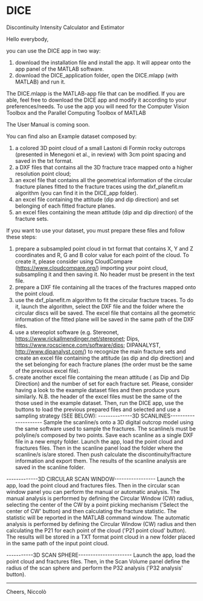 # DICE
Discontinuity Intensity Calculator and Estimator

Hello everybody,

you can use the DICE app in two way:

1) download the installation file and install the app. It will appear onto the app panel of the MATLAB software.
2) download the DICE_application folder, open the DICE.mlapp (with MATLAB) and run it.

The DICE.mlapp is the MATLAB-app file that can be modified. If you are able, feel free to download the DICE app and modify it according to your preferences/needs.
To use the app you will need for the Computer Vision Toolbox and the Parallel Computing Toolbox of MATLAB

The User Manual is coming soon.

You can find also an Example dataset composed by:

1) a colored 3D point cloud of a small Lastoni di Formin rocky outcrops (presented in Menegoni et al., in review) with 3cm point spacing and saved in the txt format.
2) a DXF files that contains all the 3D fracture trace mapped onto a higher resolution point cloud;
3) an excel file that contains all the geometrical information of the circular fracture planes fitted to the fracture traces using the dxf_planefit.m algorithm (you can find it in the DICE_app folder).
4) an excel file containing the attitude (dip and dip direction) and set belonging of each fitted fracture planes.
5) an excel files containing the mean attitude (dip and dip direction) of the fracture sets.


If you want to use your dataset, you must prepare these files and follow these steps:

1) prepare a subsampled point cloud in txt format that contains X, Y and Z coordinates and R, G and B color value for each point of the cloud. To create it, please consider using CloudCompare (https://www.cloudcompare.org/) importing your point cloud, subsampling it and then saving it. No header must be present in the text file.
2) prepare a DXF file containing all the traces of the fractures mapped onto the point cloud.
3) use the dxf_planefit.m algorithm to fit the circular fracture traces. To do it, launch the algorithm, select the DXF file and the folder where the circular discs will be saved. The excel file that contains all the geometric information of the fitted plane will be saved in the same path of the DXF files.
4) use a stereoplot software (e.g. Stereonet, https://www.rickallmendinger.net/stereonet; Dips, https://www.rocscience.com/software/dips; DIPANALYST, http://www.dipanalyst.com/) to recognize the main fracture sets and create an excel file containing the attitude (as dip and dip direction) and the set belonging for each fracture planes (the order must be the same of the previous excel file).
5) create another excel file containing the mean attitude ( as Dip and Dip Direction) and the number of set for each fracture set.
Please, consider having a look to the example dataset files and then produce yours similarly. N.B. the header of the excel files must be the same of the those used in the example dataset.
Then, run the DICE app, use the buttons to load the previous prepared files and selected and use a sampling strategy (SEE BELOW):
--------------3D SCANLINES---------------------
Sample the scanline/s onto a 3D digital outcrop model using the same software used to sample the fractures. The scanline/s must be polyline/s composed by two points. Save each scanline as a single DXF file in a new empty folder.
Launch the app, load the point cloud and fractures files. Then in the scanline panel load the folder where the scanline/s is/are stored. Then push calculate the discontinuity/fracture information and export them.
The results of the scanline analysis are saved in the scanline folder.

-------------3D CIRCULAR SCAN WINDOW-----------------
Launch the app, load the point cloud and fractures files. Then in the circular scan window panel you can perform the manual or automatic analysis.
The manual analysis is performed by defining the Circular Window (CW) radius, selecting the center of the CW by a point picking mechanism ('Select the center of CW' button) and then calculating the fracture statistic. The statistic will be reported in the MATLAB command window.
The automatic analysis is performed by defining the Circular Window (CW) radius and then calculating the P21 for each point of the cloud ('P21 point cloud' button). The results will be stored in a TXT format point cloud in a new folder placed in the same path of the input point cloud.

-----------3D SCAN SPHERE----------------------
Launch the app, load the point cloud and fractures files. Then, in the Scan Volume panel define the radius of the scan sphere and perform the P32 analysis ('P32 analysis' button).

-----------------------------------------------

Cheers,
Niccolò
